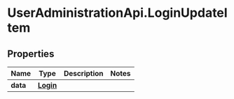 # UserAdministrationApi.LoginUpdateItem

## Properties
Name | Type | Description | Notes
------------ | ------------- | ------------- | -------------
**data** | [**Login**](Login.md) |  | 


